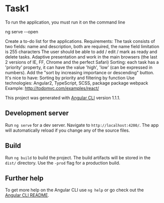 # Task1

To run the application, you must run it on the command line

ng serve --open

Create a to-do list for the applications.
Requirements:
The task consists of two fields: name and description, both are required, the name field limitation is 255 characters
The user should be able to add / edit / mark as ready and delete tasks.
Adaptive presentation and work in the main browsers (the last 2 versions of IE, FF, Chrome and the perfect Safari)
Sorting: each task has a 'priority' property, it can have the value 'high', 'low' (can be expressed in numbers). Add the "sort by increasing importance or descending" button.
It's nice to have:
Sorting by priority and filtering by function
Use technologies: Angular2, TypeScript, SCSS, package package webpack
Example: http://todomvc.com/examples/react/

This project was generated with [Angular CLI](https://github.com/angular/angular-cli) version 1.1.1.

## Development server

Run `ng serve` for a dev server. Navigate to `http://localhost:4200/`. The app will automatically reload if you change any of the source files.

## Build

Run `ng build` to build the project. The build artifacts will be stored in the `dist/` directory. Use the `-prod` flag for a production build.

## Further help

To get more help on the Angular CLI use `ng help` or go check out the [Angular CLI README](https://github.com/angular/angular-cli/blob/master/README.md).
